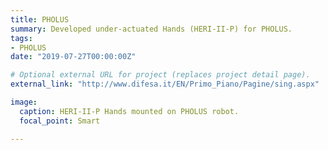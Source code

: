 ```yaml
---
title: PHOLUS
summary: Developed under-actuated Hands (HERI-II-P) for PHOLUS.
tags:
- PHOLUS
date: "2019-07-27T00:00:00Z"

# Optional external URL for project (replaces project detail page).
external_link: "http://www.difesa.it/EN/Primo_Piano/Pagine/sing.aspx"

image:
  caption: HERI-II-P Hands mounted on PHOLUS robot.
  focal_point: Smart

---
```

